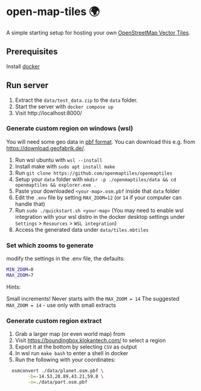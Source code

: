 # open-map-tiles 🌍
A simple starting setup for hosting your own [OpenStreetMap Vector Tiles](https://openmaptiles.org/).

## Prerequisites
Install [docker](https://www.docker.com/products/docker-desktop/)

## Run server

1. Extract the `data/test_data.zip` to the `data` folder.
2. Start the server with `docker compose up`
3. Visit http://localhost:8000/

### Generate custom region on windows (wsl)

You will need some geo data in [pbf format](https://wiki.openstreetmap.org/wiki/PBF_Format). You can download this e.g. from https://download.geofabrik.de/.

1. Run wsl ubuntu with `wsl --install`
2. Install make with `sudo apt install make`
3. Run `git clone https://github.com/openmaptiles/openmaptiles`
4. Setup your `data` folder with `mkdir -p ./openmaptiles/data && cd openmaptiles && explorer.exe .`
5. Paste your downloaded `<your-map>.osm.pbf` inside that `data` folder
6. Edit the `.env` file by setting `MAX_ZOOM=12` (or `14` if your computer can handle that)
7. Run `sudo ./quickstart.sh <your-map>` (You may need to enable wsl integration with your wsl distro in the docker desktop settings under `Settings` > `Resources` > `WSL integration`)
8. Access the generated data under `data/tiles.mbtiles`

### Set which zooms to generate
modify the settings in the .env file, the defaults:

```bash
MIN_ZOOM=0
MAX_ZOOM=7
```

Hints:

Small increments! Never starts with the `MAX_ZOOM = 14`
The suggested `MAX_ZOOM = 14` - use only with small extracts

### Generate custom region extract
1. Grab a larger map (or even world map) from 
2. Visit https://boundingbox.klokantech.com/ to select a region
3. Export it at the bottom by selecting `CSV` as output
4. In wsl run `make bash` to enter a shell in docker
5. Run the following with your coordinates:
```bash
  osmconvert ./data/planet.osm.pbf \
        -b=-14.53,28.89,43.21,59.8 \
        -o=./data/part.osm.pbf
  ```
